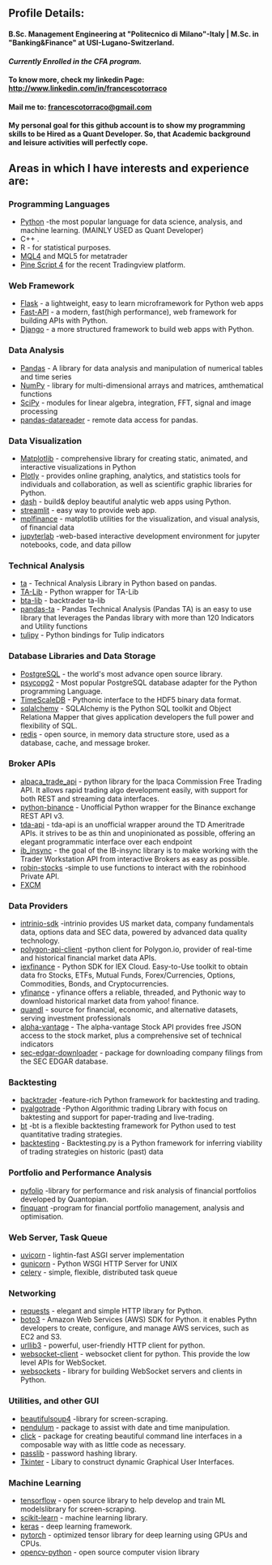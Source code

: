 ## Profile Details:
#### B.Sc. Management Engineering at "Politecnico di Milano"-Italy | M.Sc. in "Banking&Finance" at USI-Lugano-Switzerland. 
#### *Currently Enrolled in the CFA program.*
#### To know more, check my linkedin Page: http://www.linkedin.com/in/francescotorraco
#### Mail me to: francescotorraco@gmail.com
#### My personal goal for this github account is to show my programming skills to be Hired as a Quant Developer. So, that Academic background and leisure activities will perfectly cope.  

## Areas in which I have interests and experience are:

### Programming Languages
+ [Python](https://www.python.org/) -the most popular language for data science, analysis, and machine learning. (MAINLY USED as Quant Developer)
+ C++ .
+ R - for statistical purposes.
+ [MQL4](https://www.mql4.com/) and MQL5 for metatrader
+ [Pine Script 4](https://www.tradingview.com/pine-script-docs/en/v4/index.html) for the recent Tradingview platform.

### Web Framework
+ [Flask](https://flask.palletsprojects.com/en/1.1.x/) - a lightweight, easy to learn microframework for Python web apps
+ [Fast-API](https://fastapi.tiangolo.com/) - a modern, fast(high performance), web framework for building APIs with Python.
+ [Django](https://www.djangoproject.com/) - a more structured framework to build web apps with Python.

### Data Analysis
+ [Pandas](https://pandas.pydata.org/) - A library for data analysis and manipulation of numerical tables and time series
+ [NumPy](https://numpy.org/) - library for multi-dimensional arrays and matrices, amthematical functions
+ [SciPy](https://www.scipy.org/) - modules for linear algebra, integration, FFT, signal and image processing
+ [pandas-datareader](https://pandas-datareader.readthedocs.io/en/latest/) - remote data access for pandas.

### Data Visualization
+ [Matplotlib](https://matplotlib.org/) - comprehensive library for creating static, animated, and interactive visualizations in Python
+ [Plotly](https://pypi.org/project/plotly/) - provides online graphing, analytics, and statistics tools for individuals and collaboration, as well as scientific graphic libraries for Python.
+ [dash](https://plotly.com/dash/) - build& deploy beautiful analytic web apps using Python.
+ [streamlit](https://streamlit.io/) - easy way to provide web app.
+ [mplfinance](https://github.com/matplotlib/mplfinance) - matplotlib utilities for the visualization, and visual analysis, of financial data
+ [jupyterlab](https://jupyterlab.readthedocs.io/en/stable/) -web-based interactive development environment for jupyter notebooks, code, and data pillow

### Technical Analysis
+ [ta](https://technical-analysis-library-in-python.readthedocs.io/en/latest/) - Technical Analysis Library in Python based on pandas.
+ [TA-Lib](https://mrjbq7.github.io/ta-lib/) - Python wrapper for TA-Lib
+ [bta-lib](https://btalib.backtrader.com/) - backtrader ta-lib
+ [pandas-ta](https://btalib.backtrader.com/) - Pandas Technical Analysis (Pandas TA) is an easy to use library that leverages the Pandas library with more than 120 Indicators and Utility functions
+ [tulipy](https://github.com/cirla/tulipy) - Python bindings for Tulip indicators

### Database Libraries and Data Storage
+ [PostgreSQL](https://www.postgresql.org/) - the world's most advance open source library.
+ [psycopg2](https://pypi.org/project/psycopg2/) - Most popular PostgreSQL database adapter for the Python programming Language.
+ [TimeScaleDB](https://www.timescale.com/) - Pythonic interface to the HDF5 binary data format.
+ [sqlalchemy](https://www.sqlalchemy.org/) - SQLAlchemy is the Python SQL toolkit and Object Relationa Mapper that gives application developers the full power and flexibility of SQL.
+ [redis](https://redis.io/) - open source, in memory data structure store, used as a database, cache, and message broker.

### Broker APIs
+ [alpaca_trade_api](https://github.com/alpacahq/alpaca-trade-api-python) - python library for the lpaca Commission Free Trading API. It allows rapid trading algo development easily, with support for both REST and streaming data interfaces.
+ [python-binance](https://python-binance.readthedocs.io/en/latest/) - Unofficial Python wrapper for the Binance exchange REST API v3.
+ [tda-api](https://github.com/alexgolec/tda-api) - tda-api is an unofficial wrapper around the TD Ameritrade APIs. it strives to be as thin and unopinionated as possible, offering an elegant programmatic interface over each endpoint
+ [ib_insync](https://github.com/erdewit/ib_insync) - the goal of the IB-insync library is to make working with the Trader Workstation API from interactive Brokers as easy as possible.
+ [robin-stocks](https://robin-stocks.readthedocs.io/en/latest/) -simple to use functions to interact with the robinhood Private API.
+ [FXCM](https://www.fxcm.com/markets/)

### Data Providers
+ [intrinio-sdk](https://pypi.org/project/intrinio-sdk/) -intrinio provides US market data, company fundamentals data, options data and SEC data, powered by advanced data quality technology.
+ [polygon-api-client](https://polygon.io/sample-applications) -python client for Polygon.io, provider of real-time and historical financial market data APIs.
+ [iexfinance](https://www.iexcloud.io/) - Python SDK for IEX Cloud. Easy-to-Use toolkit to obtain data fro Stocks, ETFs, Mutual Funds, Forex/Currencies, Options, Commodities, Bonds, and Cryptocurrencies.
+ [yfinance](https://pypi.org/project/yfinance/) - yfinance offers a reliable, threaded, and Pythonic way to download historical market data from yahoo! finance.
+ [quandl](https://www.quandl.com/tools/python) - source for financial, economic, and alternative datasets, serving investment professionals
+ [alpha-vantage](https://alpha-vantage.readthedocs.io/en/latest/) - The alpha-vantage Stock API provides free JSON access to the stock market, plus a comprehensive set of technical indicators
+ [sec-edgar-downloader](https://sec-edgar-downloader.readthedocs.io/en/latest/) - package for downloading company filings from the SEC EDGAR database.

### Backtesting
+ [backtrader](https://www.backtrader.com/) -feature-rich Python framework for backtesting and trading.
+ [pyalgotrade](https://gbeced.github.io/pyalgotrade/) -Python Algorithmic trading Library with focus on baktesting and support for paper-trading and live-trading.
+ [bt](https://pmorissette.github.io/bt/) -bt is a flexible backtesting framework for Python used to test quantitative trading strategies.
+ [backtesting](https://kernc.github.io/backtesting.py/) - Backtesting.py is a Python framework for inferring viability of trading strategies on historic (past) data

### Portfolio and Performance Analysis
+ [pyfolio](https://github.com/quantopian/pyfolio) -library for performance and risk analysis of financial portfolios developed by Quantopian.
+ [finquant](https://finquant.readthedocs.io/en/latest/) -program for financial portfolio management, analysis and optimisation.

### Web Server, Task Queue
+ [uvicorn](https://www.uvicorn.org/) - lightin-fast ASGI server implementation
+ [gunicorn](https://gunicorn.org/) - Python WSGI HTTP Server for UNIX
+ [celery](https://docs.celeryproject.org/en/stable/) - simple, flexible, distributed task queue

### Networking 
+ [requests](https://requests.readthedocs.io/en/master/) - elegant and simple HTTP library for Python.
+ [boto3](https://boto3.amazonaws.com/v1/documentation/api/latest/index.html) - Amazon Web Services (AWS) SDK for Python. it enables Pythn developers to create, configure, and manage AWS services, such as EC2 and S3.
+ [urllib3](https://urllib3.readthedocs.io/en/latest/) - powerful, user-friendly HTTP client for python.
+ [websocket-client](https://pypi.org/project/websocket-client/) - websocket client for python. This provide the low level APIs for WebSocket.
+ [websockets](https://websockets.readthedocs.io/en/stable/intro.html) - library for building WebSocket servers and clients in Python.

### Utilities, and other GUI 
+ [beautifulsoup4](https://www.crummy.com/software/BeautifulSoup/) -library for screen-scraping.
+ [pendulum](https://pendulum.eustace.io/) - package to assist with date and time manipulation.
+ [click](https://click.palletsprojects.com/en/7.x/) - package for creating beautiful command line interfaces in a composable way with as little code as necessary.
+ [passlib](https://passlib.readthedocs.io/en/stable/) - password hashing library.
+ [Tkinter](https://docs.python.org/3/library/tkinter.html) - Libary to construct dynamic Graphical User Interfaces.

### Machine Learning  
+ [tensorflow](https://www.tensorflow.org/) - open source library to help develop and train ML modelslibrary for screen-scraping.
+ [scikit-learn](https://scikit-learn.org/stable/) - machine learning library.
+ [keras](https://keras.io/) - deep learning framework.
+ [pytorch](https://pytorch.org/) - optimized tensor library for deep learning using GPUs and CPUs.
+ [opencv-python](https://github.com/opencv/opencv-python) - open source computer vision library
